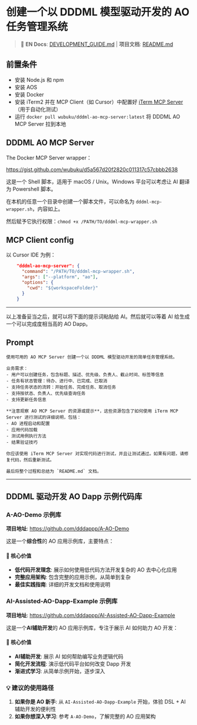 # 创建一个以 DDDML 模型驱动开发的 AO 任务管理系统

> 📖 **EN Docs**: [DEVELOPMENT_GUIDE.md](DEVELOPMENT_GUIDE.md) | **项目文档**: [README.md](README.md)

## 前置条件

- 安装 Node.js 和 npm
- 安装 AOS
- 安装 Docker
- 安装 iTerm2 并在 MCP Client（如 Cursor）中配置好 [iTerm MCP Server](https://github.com/ferrislucas/iterm-mcp)（用于自动化测试）
- 运行 `docker pull wubuku/dddml-ao-mcp-server:latest` 将 DDDML AO MCP Server 拉到本地

## DDDML AO MCP Server

The Docker MCP Server wrapper：

https://gist.github.com/wubuku/d5a567d20f2820c011317c57cbbb2638

这是一个 Shell 脚本，适用于 macOS / Unix。Windows 平台可以考虑让 AI 翻译为 Powershell 脚本。

在本机的任意一个目录中创建一个脚本文件，可以命名为 `dddml-mcp-wrapper.sh`，内容如上。

然后赋予它执行权限：`chmod +x /PATH/TO/dddml-mcp-wrapper.sh`

## MCP Client config

以 Cursor IDE 为例：

```json
    "dddml-ao-mcp-server": {
      "command": "/PATH/TO/dddml-mcp-wrapper.sh",
      "args": ["--platform", "ao"],
      "options": {
        "cwd": "${workspaceFolder}"
      }
    }
```

---

以上准备妥当之后，就可以将下面的提示词粘贴给 AI。然后就可以等着 AI 给生成一个可以完成度相当高的 AO Dapp。

## Prompt

```
使用可用的 AO MCP Server 创建一个以 DDDML 模型驱动开发的简单任务管理系统。

业务需求：
- 用户可以创建任务，包含标题、描述、优先级、负责人、截止时间、标签等信息
- 任务有状态管理：待办、进行中、已完成、已取消
- 支持任务状态的流转：开始任务、完成任务、取消任务
- 支持按状态、负责人、优先级查询任务
- 支持更新任务信息

**注意观察 AO MCP Server 的资源或提示**，这些资源包含了如何使用 iTerm MCP Server 进行测试的详细说明，包括：
- AO 进程启动和配置
- 应用代码加载
- 测试用例执行方法
- 结果验证技巧

你应该使用 iTerm MCP Server 对实现代码进行测试，并且让测试通过。如果有问题，请修复代码，然后重新测试。

最后将整个过程和总结为 `README.md` 文档。
```

---

## DDDML 驱动开发 AO Dapp 示例代码库

### A-AO-Demo 示例库

**项目地址**: https://github.com/dddappp/A-AO-Demo

这是一个**综合性**的 AO 应用示例库，主要特点：

#### 🎯 核心价值
- **低代码开发理念**: 展示如何使用低代码方法开发复杂的 AO 去中心化应用
- **完整应用架构**: 包含完整的应用示例，从简单到复杂
- **最佳实践指南**: 详细的开发文档和使用说明


### AI-Assisted-AO-Dapp-Example 示例库

**项目地址**: https://github.com/dddappp/AI-Assisted-AO-Dapp-Example

这是一个**AI辅助开发**的 AO 应用示例库，专注于展示 AI 如何助力 AO 开发：

#### 🎯 核心价值
- **AI辅助开发**: 展示 AI 如何帮助编写业务逻辑代码
- **简化开发流程**: 演示低代码平台如何改变 Dapp 开发
- **渐进式学习**: 从简单示例开始，逐步深入

### 💡 建议的使用路径

1. **如果你是 AO 新手**: 从 `AI-Assisted-AO-Dapp-Example` 开始，体验 DSL + AI 辅助开发的便利性
2. **如果你想深入学习**: 参考 `A-AO-Demo`，了解完整的 AO 应用架构
